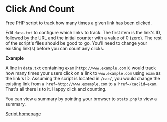 # Click And Count

Free PHP script to track how many times a given link has been clicked.

Edit `data.txt` to configure which links to track. The first item is the link's ID, followed by the URL and the initial counter with a value of 0 (zero). The rest of the script's files should be good to go. You'll need to change your existing link(s) before you can count any clicks.

**Example**

A line in `data.txt` containing `exam|http://www.example,com|0` would track how many times your users click on a link to `www.example.com` using `exam` as the link's ID. Assuming the script is located in `/cac/`, you would change the existing link from `a href=http://www.example.com` to `a href=/cac?id=exam`. That's all there is to it. Happy click and counting.

You can view a summary by pointing your browser to `stats.php` to view a summary.

[Script homepage](http://phclaus.eu.org/php-scripts/click-and-count/)
